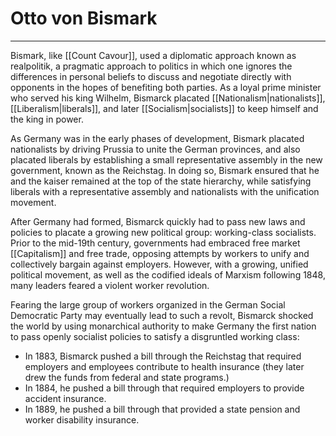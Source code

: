 # Otto von Bismark
---

Bismark, like [[Count Cavour]], used a diplomatic approach known as realpolitik, a pragmatic approach to politics in which one ignores the differences in personal beliefs to discuss and negotiate directly with opponents in the hopes of benefiting both parties. As a loyal prime minister who served his king Wilhelm, Bismarck placated [[Nationalism|nationalists]], [[Liberalism|liberals]], and later [[Socialism|socialists]] to keep himself and the king in power.

As Germany was in the early phases of development, Bismark placated nationalists by driving Prussia to unite the German provinces, and also placated liberals by establishing a small representative assembly in the new government, known as the Reichstag. In doing so, Bismark ensured that he and the kaiser remained at the top of the state hierarchy, while satisfying liberals with a representative assembly and nationalists with the unification movement.

After Germany had formed, Bismarck quickly had to pass new laws and policies to placate a growing new political group: working-class socialists. Prior to the mid-19th century, governments had embraced free market [[Capitalism]] and free trade, opposing attempts by workers to unify and collectively bargain against employers. However, with a growing, unified political movement, as well as the codified ideals of Marxism following 1848, many leaders feared a violent worker revolution.

Fearing the large group of workers organized in the German Social Democratic Party may eventually
lead to such a revolt, Bismarck shocked the world by using monarchical authority to make Germany the
first nation to pass openly socialist policies to satisfy a disgruntled working class:
- In 1883, Bismarck pushed a bill through the Reichstag that required employers and employees contribute to health insurance (they later drew the funds from federal and state programs.)
- In 1884, he pushed a bill through that required employers to provide accident insurance.
- In 1889, he pushed a bill through that provided a state pension and worker disability insurance.